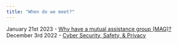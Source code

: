 ```yaml
---
title: "When do we meet?"
---
```


January 21st 2023 - [Why have a mutual assistance group (MAG)?](01212023.md)
December 3rd 2022 - [Cyber Security, Safety, & Privacy](12032022.md)
